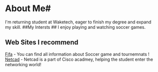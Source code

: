 # About Me#
I'm  returning student at Waketech, eager to finish my degree and expand my skill.
##My Intersts ##
I enjoy playing and watching soccer games.
## Web Sites I recommend ## 
[Fifa](www.fifa.com) - You can find all information about Soccer game and tournemnats !
[Netcad](netcad.com) - Netcad is a part of Cisco acadmey, helping the student enter the networking world!

